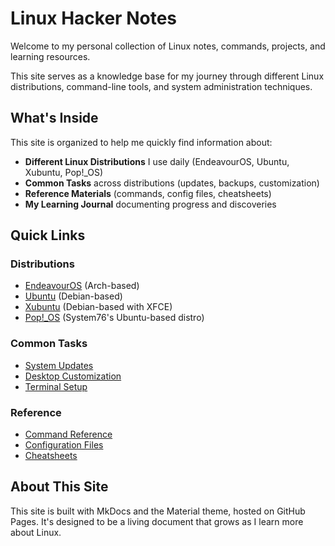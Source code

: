 # Linux Hacker Notes

Welcome to my personal collection of Linux notes, commands, projects, and learning resources.

This site serves as a knowledge base for my journey through different Linux distributions, command-line tools, and system administration techniques.

## What's Inside

This site is organized to help me quickly find information about:

- **Different Linux Distributions** I use daily (EndeavourOS, Ubuntu, Xubuntu, Pop!_OS)
- **Common Tasks** across distributions (updates, backups, customization)
- **Reference Materials** (commands, config files, cheatsheets)
- **My Learning Journal** documenting progress and discoveries

## Quick Links

### Distributions
- [EndeavourOS](distributions/arch-based/endeavoros/index.md) (Arch-based)
- [Ubuntu](distributions/debian-based/ubuntu/index.md) (Debian-based)
- [Xubuntu](distributions/debian-based/xubuntu/index.md) (Debian-based with XFCE)
- [Pop!_OS](distributions/debian-based/pop-os/index.md) (System76's Ubuntu-based distro)

### Common Tasks
- [System Updates](tasks/system-maintenance/updates.md)
- [Desktop Customization](tasks/customization/desktop-environments.md)
- [Terminal Setup](tasks/customization/terminal.md)

### Reference
- [Command Reference](reference/commands/index.md)
- [Configuration Files](reference/config-files/etc-explained.md)
- [Cheatsheets](reference/cheatsheets/bash.md)

## About This Site

This site is built with MkDocs and the Material theme, hosted on GitHub Pages. It's designed to be a living document that grows as I learn more about Linux.